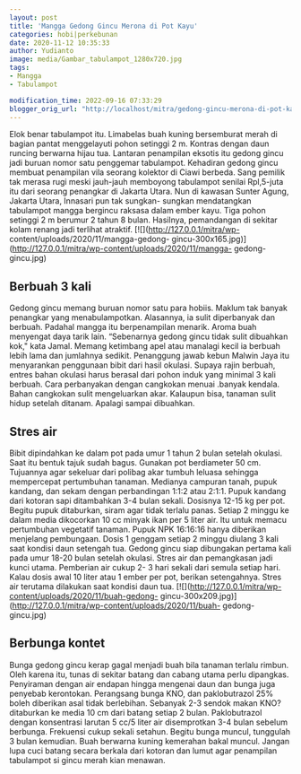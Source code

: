 ```yaml
---
layout: post
title: 'Mangga Gedong Gincu Merona di Pot Kayu'
categories: hobi|perkebunan
date: 2020-11-12 10:35:33
author: Yudianto
image: media/Gambar_tabulampot_1280x720.jpg
tags:
- Mangga
- Tabulampot

modification_time: 2022-09-16 07:33:29
blogger_orig_url: "http://localhost/mitra/gedong-gincu-merona-di-pot-kayu.html"
---
```


Elok benar tabulampot itu. Limabelas buah kuning bersemburat merah di bagian
pantat menggelayuti pohon setinggi 2 m. Kontras dengan daun runcing berwarna
hijau tua. Lantaran penampilan eksotis itu gedong gincu jadi buruan nomor satu
penggemar tabulampot. Kehadiran gedong gincu membuat penampilan vila seorang
kolektor di Ciawi berbeda. Sang pemilik tak merasa rugi meski jauh-jauh
memboyong tabulampot senilai Rpl,5-juta itu dari seorang penangkar di Jakarta
Utara. Nun di kawasan Sunter Agung, Jakarta Utara, Innasari pun tak sungkan-
sungkan mendatangkan tabulampot mangga bergincu raksasa dalam ember kayu. Tiga
pohon setinggi 2 m berumur 2 tahun 8 bulan. Hasilnya, pemandangan di sekitar
kolam renang jadi terlihat atraktif. [![](http://127.0.0.1/mitra/wp-
content/uploads/2020/11/mangga-gedong-
gincu-300x165.jpg)](http://127.0.0.1/mitra/wp-content/uploads/2020/11/mangga-
gedong-gincu.jpg)

## Berbuah 3 kali

Gedong gincu memang buruan nomor satu para hobiis. Maklum tak banyak penangkar
yang menabulampotkan. Alasannya, ia sulit diperbanyak dan berbuah. Padahal
mangga itu berpenampilan menarik. Aroma buah menyengat daya tarik lain.
“Sebenarnya gedong gincu tidak sulit dibuahkan kok," kata Jamal. Memang
ketimbang apel atau manalagi kecil ia berbuah lebih lama dan jumlahnya
sedikit. Penanggung jawab kebun Malwin Jaya itu menyarankan penggunaan bibit
dari hasil okulasi. Supaya rajin berbuah, entres bahan okulasi harus berasal
dari pohon induk yang minimal 3 kali berbuah. Cara perbanyakan dengan
cangkokan menuai .banyak kendala. Bahan cangkokan sulit mengeluarkan akar.
Kalaupun bisa, tanaman sulit hidup setelah ditanam. Apalagi sampai dibuahkan.

## Stres air

Bibit dipindahkan ke dalam pot pada umur 1 tahun 2 bulan setelah okulasi. Saat
itu bentuk tajuk sudah bagus. Gunakan pot berdiameter 50 cm. Tujuannya agar
sekeluar dari polibag akar tumbuh leluasa sehingga mempercepat pertumbuhan
tanaman. Medianya campuran tanah, pupuk kandang, dan sekam dengan perbandingan
1:1:2 atau 2:1:1. Pupuk kandang dari kotoran sapi ditambahkan 3-4 bulan
sekali. Dosisnya 12-15 kg per pot. Begitu pupuk ditaburkan, siram agar tidak
terlalu panas. Setiap 2 minggu ke dalam media dikocorkan 10 cc minyak ikan per
5 liter air. Itu untuk memacu pertumbuhan vegetatif tanaman. Pupuk NPK
16:16:16 hanya diberikan menjelang pembungaan. Dosis 1 genggam setiap 2 minggu
diulang 3 kali saat kondisi daun setengah tua. Gedong gincu siap dibungakan
pertama kali pada umur 18-20 bulan setelah okulasi. Stres air dan pemangkasan
jadi kunci utama. Pemberian air cukup 2- 3 hari sekali dari semula setiap
hari. Kalau dosis awal 10 liter atau 1 ember per pot, berikan setengahnya.
Stres air terutama dilakukan saat kondisi daun tua.
[![](http://127.0.0.1/mitra/wp-content/uploads/2020/11/buah-gedong-
gincu-300x209.jpg)](http://127.0.0.1/mitra/wp-content/uploads/2020/11/buah-
gedong-gincu.jpg)

## Berbunga kontet

Bunga gedong gincu kerap gagal menjadi buah bila tanaman terlalu rimbun. Oleh
karena itu, tunas di sekitar batang dan cabang utama perlu dipangkas.
Penyiraman dengan air endapan hingga mengenai daun dan bunga juga penyebab
kerontokan. Perangsang bunga KNO, dan paklobutrazol 25% boleh diberikan asal
tidak berlebihan. Sebanyak 2-3 sendok makan KNO? ditaburkan ke media 10 cm
dari batang setiap 2 bulan. Paklobutrazol dengan konsentrasi larutan 5 cc/5
liter air disemprotkan 3-4 bulan sebelum berbunga. Frekuensi cukup sekali
setahun. Begitu bunga muncul, tunggulah 3 bulan kemudian. Buah berwarna kuning
kemerahan bakal muncul. Jangan lupa cuci batang secara berkala dari kotoran
dan lumut agar penampilan tabulampot si gincu merah kian menawan.



